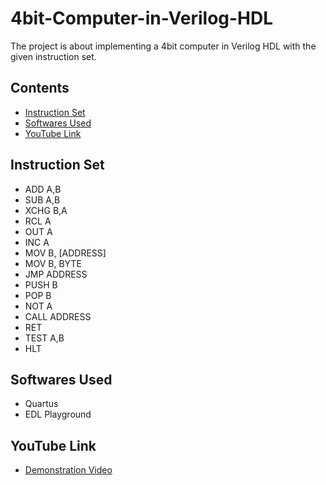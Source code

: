 # 4bit-Computer-in-Verilog-HDL

The project is about implementing a 4bit computer in Verilog HDL with the given instruction set.

## Contents
- [Instruction Set](#instruction-set)
- [Softwares Used](#softwares-used)
- [YouTube Link](#youtube-link)

## Instruction Set

- ADD A,B
- SUB A,B
- XCHG B,A
- RCL A
- OUT A
- INC A
- MOV B, [ADDRESS]
- MOV B, BYTE
- JMP ADDRESS
- PUSH B
- POP B
- NOT A
- CALL ADDRESS
- RET
- TEST A,B
- HLT
## Softwares Used
- Quartus
- EDL Playground

## YouTube Link
- <a href="https://youtu.be/NScyurOhusk">Demonstration Video</a>
